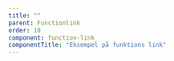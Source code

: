 ```yaml
---
title: ""
parent: Functionlink
order: 10
component: function-link
componentTitle: "Eksempel på funktions link"
---
```

